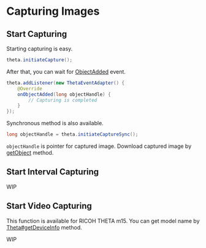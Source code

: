 # Capturing Images

## Start Capturing

Starting capturing is easy.

```java
theta.initiateCapture();
```

After that, you can wait for [ObjectAdded](event.md) event.

```java
theta.addListener(new ThetaEventAdapter() {
    @Override
    onObjectAdded(long objectHandle) {
        // Capturing is completed
    }
});
```

Synchronous method is also available.

```java
long objectHandle = theta.initiateCaptureSync();
```

`objectHandle` is pointer for captured image.
Download captured image by [getObject](file.md) method.

## Start Interval Capturing

WIP

## Start Video Capturing

This function is available for RICOH THETA m15.
You can get model name by [Theta#getDeviceInfo](property.md#) method.

WIP
